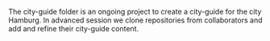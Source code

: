 The city-guide folder is an ongoing project to create a city-guide for the city Hamburg. In advanced session we clone repositories from collaborators and add and refine their city-guide content.
